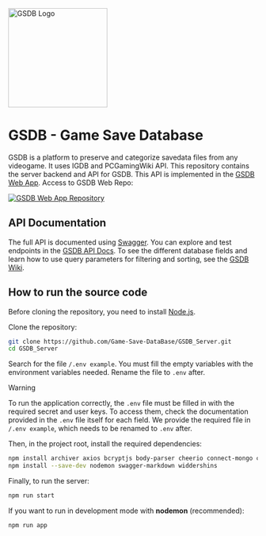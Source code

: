 <img src="./public/assets/logo2.png" alt="GSDB Logo" width="200" />

# GSDB - Game Save Database
GSDB is a platform to preserve and categorize savedata files from any videogame. It uses IGDB and PCGamingWiki API.
This repository contains the server backend and API for GSDB.
This API is implemented in the [GSDB Web App](https://gsdb-web.onrender.com/). 
Access to GSDB Web Repo:

[![GSDB Web App Repository](https://img.shields.io/badge/GitHub-Repo-181717?style=for-the-badge&logo=github)](https://github.com/Game-Save-DataBase/GSDB_Web)

## API Documentation
The full API is documented using [Swagger](https://swagger.io/). You can explore and test endpoints in the [GSDB API Docs](https://gsdb-server.onrender.com/docs).
To see the different database fields and learn how to use query parameters for filtering and sorting, see the [GSDB Wiki](https://github.com/Game-Save-DataBase/GSDB_Server/wiki).


## How to run the source code
Before cloning the repository, you need to install [Node.js](https://nodejs.org/es).

Clone the repository:

```bash
git clone https://github.com/Game-Save-DataBase/GSDB_Server.git
cd GSDB_Server
```
Search for the file `/.env example`. You must fill the empty variables with the environment variables needed. Rename the file to `.env` after.
> [!WARNING]  
> To run the application correctly, the `.env` file must be filled in with the required secret and user keys. 
> To access them, check the documentation provided in the `.env` file itself for each field.
> We provide the required file in  `/.env example`, which needs to be renamed to `.env` after. 


Then, in the project root, install the required dependencies:
```bash
npm install archiver axios bcryptjs body-parser cheerio connect-mongo cors dotenv express express-session mongoose mongoose-sequence multer passport passport-local swagger-jsdoc swagger-ui-express zxcvbn
npm install --save-dev nodemon swagger-markdown widdershins
```
Finally, to run the server:
```bash
npm run start
```
If you want to run in development mode with **nodemon** (recommended):
```bash
npm run app
```



